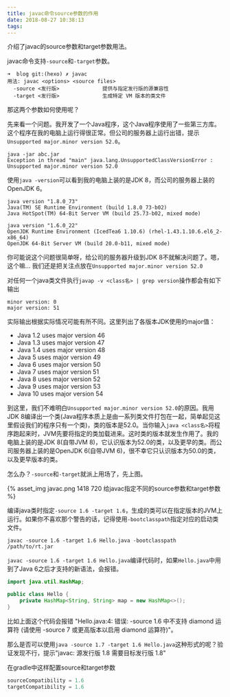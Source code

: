 ```yaml
---
title: javac命令source参数的作用
date: 2018-08-27 10:38:13
tags:
---
```


介绍了javac的source参数和target参数用法。
<!--more-->

javac命令支持`-source`和`-target`参数。

```
➜  blog git:(hexo) ✗ javac
用法: javac <options> <source files>
  -source <发行版>              提供与指定发行版的源兼容性
  -target <发行版>              生成特定 VM 版本的类文件
```

那这两个参数如何使用呢？

先来看一个问题。我开发了一个Java程序，这个Java程序使用了一些第三方库。这个程序在我的电脑上运行得很正常。但公司的服务器上运行出错，提示`Unsupported major.minor version 52.0`。

```
java -jar abc.jar
Exception in thread "main" java.lang.UnsupportedClassVersionError : Unsupported major.minor version 52.0
```

使用`java -version`可以看到我的电脑上装的是JDK 8，而公司的服务器上装的OpenJDK 6。

```
java version "1.8.0_73"
Java(TM) SE Runtime Environment (build 1.8.0_73-b02)
Java HotSpot(TM) 64-Bit Server VM (build 25.73-b02, mixed mode)

java version "1.6.0_22"
OpenJDK Runtime Environment (IcedTea6 1.10.6) (rhel-1.43.1.10.6.el6_2-x86_64)
OpenJDK 64-Bit Server VM (build 20.0-b11, mixed mode)
```

你可能说这个问题很简单呀，给公司的服务器升级到JDK 8不就解决问题了。嗯，这个嘛... 我们还是把关注点放在`Unsupported major.minor version 52.0`

对任何一个java类文件执行`javap -v <class名> | grep version`操作都会有如下输出

```
minor version: 0
major version: 51
```

实际输出根据实际情况可能有所不同。这里列出了各版本JDK使用的major值：

+ Java 1.2 uses major version 46
+ Java 1.3 uses major version 47
+ Java 1.4 uses major version 48
+ Java 5 uses major version 49
+ Java 6 uses major version 50
+ Java 7 uses major version 51
+ Java 8 uses major version 52
+ Java 9 uses major version 53
+ Java 10 uses major version 54

到这里，我们不难明白`Unsupported major.minor version 52.0`的原因。我用JDK 8编译出一个类(Java程序本质上是由一系列类文件打包在一起，简单起见这里假设我们的程序只有一个类)，类的版本是52.0。当你输入`java <class名>`将程序跑起来时，JVM先要将指定的类加载进来。这时类的版本就发生作用了。我的电脑上装的是JDK 8(自带JVM 8)，它认识版本为52.0的类，以及更早的类。而公司服务器上装的是OpenJDK 6(自带JVM 6)，很不幸它只认识版本为50.0的类，以及更早版本的类。

怎么办？`-source`和`-target`就派上用场了，先上图。

{% asset_img javac.png 1418 720 给javac指定不同的source参数和target参数 %}

编译java类时指定`-source 1.6 -target 1.6`，生成的类可以在指定版本的JVM上运行。如果你不喜欢那个警告的话，记得使用`-bootclasspath`指定对应的启动类文件。

```
javac -source 1.6 -target 1.6 Hello.java -bootclasspath /path/to/rt.jar
```

`javac -source 1.6 -target 1.6 Hello.java`编译代码时，如果`Hello.java`中用到了Java 6之后才支持的新语法，会报错。

```java
import java.util.HashMap;

public class Hello {
    private HashMap<String, String> map = new HashMap<>();
}
```

比如上面这个代码会报错 "Hello.java:4: 错误: -source 1.6 中不支持 diamond 运算符  (请使用 -source 7 或更高版本以启用 diamond 运算符)"。

那么是否可以使用`java -source 1.7 -target 1.6 Hello.java`这种形式的呢？验证发现不行，提示"javac: 源发行版 1.8 需要目标发行版 1.8"

在gradle中这样配置source和target参数

```groovy
sourceCompatibility = 1.6
targetCompatibility = 1.6
```